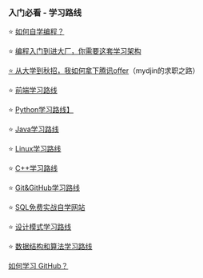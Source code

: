 ### 入门必看 - 学习路线

⭐️ [如何自学编程？](如何自学编程？.md)

⭐️ [编程入门到进大厂，你需要这套学习架构](编程入门到进大厂，你需要这套学习架构.md)

[⭐️ 从大学到秋招，我如何拿下腾讯offer](/自学之路/大学经历/从大学到秋招，我如何拿下腾讯offer.md)（mydjin的求职之路）

⭐️ [前端学习路线](../../学习路线/前端学习路线%20by%20程序员mydjin.md)

⭐️ [Python学习路线】](../../学习路线/Python学习路线%20by%20程序员mydjin.md)

⭐️ [Java学习路线](../../学习路线/Java学习路线%20by%20程序员mydjin.md)

⭐️ [Linux学习路线](../../学习路线/Linux学习路线%20by%20程序员mydjin.md)

⭐️ [C++学习路线](../../学习路线/C++学习路线%20by%20程序员mydjin.md)

⭐️ [Git&GitHub学习路线](../../学习路线/Git&GitHub学习路线%20by%20程序员mydjin.md)

⭐️ [SQL免费实战自学网站](../../学习路线/SQL免费实战自学网站%20by%20程序员mydjin.md)

⭐️ [设计模式学习路线](../../学习路线/设计模式学习路线%20by%20程序员mydjin.md)

⭐️ [数据结构和算法学习路线](../../学习路线/数据结构和算法学习路线%20by%20程序员mydjin.md)

[如何学习 GitHub？](如何学习GitHub？.md)
